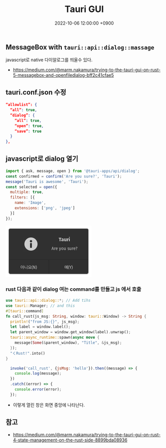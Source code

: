 ﻿---
title: Tauri GUI
date:  2022-10-06 12:00:00 +0900
categories:
  - tauri
---

## MessageBox with `tauri::api::dialog::massage`

javascript로 native 다이알로그를 띄울수 있다.

- https://medium.com/@marm.nakamura/trying-to-the-tauri-gui-on-rust-5-messagebox-and-openfiledialog-bff2c41cfae5

## tauri.conf.json 수정
```json
“allowlist”: {
  “all”: true,
  “dialog”: {
    “all”: true,
    “open”: true,
    “save”: true
  }
},
```

## javascript로 dialog 열기

```js
import { ask, message, open } from '@tauri-apps/api/dialog';
const confirmed = confirm('Are you sure?', 'Tauri');
message('Tauri is awesome', 'Tauri');
const selected = open({
  multiple: true,
  filters: [{
    name: 'Image',
    extensions: ['png', 'jpeg']
  }]
});
```

![tauri-dialog](/screenshot/20221006_tauri_dialog.png)

### rust 다음과 같이 dialog 여는 command를 만들고 js 에서 호출

```rust
use tauri::api::dialog::*; // Add tihs
use tauri::Manager; // and this
#[tauri::command]
fn call_rust(js_msg: String, window: tauri::Window) -> String {
  println!("from JS:{}", js_msg);
  let label = window.label();
  let parent_window = window.get_window(label).unwrap();
  tauri::async_runtime::spawn(async move {
    message(Some(&parent_window), "Title", &js_msg);
  });
  "くRust!".into()
}
```
```js
  invoke('call_rust', {jsMsg: 'hello'}).then((message) => {
    console.log(message);
  })
  .catch((error) => {
    console.error(error);
  });
```

- 이렇게 열린 창은 화면 중앙에 나타난다.


## 참고
- https://medium.com/@marm.nakamura/trying-to-the-tauri-gui-on-rust-4-state-management-on-the-rust-side-8899bda08936
